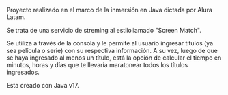 Proyecto realizado en el marco de la inmersión en Java dictada por Alura Latam.

Se trata de una servicio de streming al estilollamado "Screen Match".

Se utiliza a través de la consola y le permite al usuario ingresar títulos (ya sea película o serie) con su respectiva información. 
A su vez, luego de que se haya ingresado al menos un título, está la opción de calcular el tiempo en minutos, horas y días que te llevaría maratonear todos los títulos ingresados.

Esta creado con Java v17.
